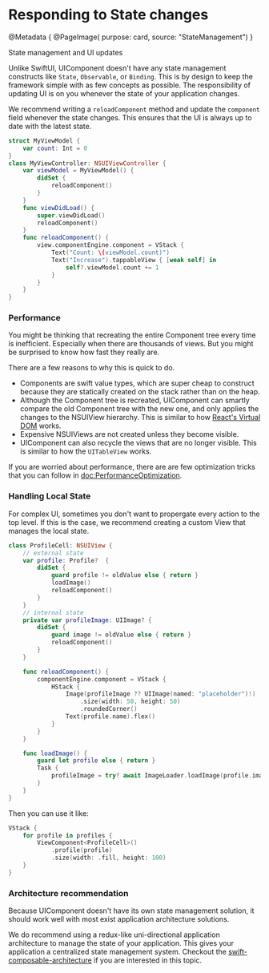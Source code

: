 # Responding to State changes

@Metadata {
    @PageImage(
        purpose: card, 
        source: "StateManagement")
}

State management and UI updates

Unlike SwiftUI, UIComponent doesn't have any state management constructs like ``State``, ``Observable``, or ``Binding``. This is by design to keep the framework simple with as few concepts as possible. The responsibility of updating UI is on you whenever the state of your application changes.

We recommend writing a `reloadComponent` method and update the `component` field whenever the state changes. This ensures that the UI is always up to date with the latest state.

```swift
struct MyViewModel {
    var count: Int = 0
}
class MyViewController: NSUIViewController {
    var viewModel = MyViewModel() {
        didSet {
            reloadComponent()
        }
    }
    func viewDidLoad() {
        super.viewDidLoad()
        reloadComponent()
    }
    func reloadComponent() {
        view.componentEngine.component = VStack {
            Text("Count: \(viewModel.count)")
            Text("Increase").tappableView { [weak self] in
                self?.viewModel.count += 1
            }
        }
    }
}
```

### Performance
You might be thinking that recreating the entire Component tree every time is inefficient. Especially when there are thousands of views. But you might be surprised to know how fast they really are.

There are a few reasons to why this is quick to do.
* Components are swift value types, which are super cheap to construct because they are statically created on the stack rather than on the heap.
* Although the Component tree is recreated, UIComponent can smartly compare the old Component tree with the new one, and only applies the changes to the NSUIView hierarchy. This is similar to how [React's Virtual DOM](https://legacy.reactjs.org/docs/faq-internals.html) works.
* Expensive NSUIViews are not created unless they become visible.
* UIComponent can also recycle the views that are no longer visible. This is similar to how the ``UITableView`` works.

If you are worried about performance, there are are few optimization tricks that you can follow in <doc:PerformanceOptimization>.

### Handling Local State

For complex UI, sometimes you don't want to propergate every action to the top level. If this is the case, we recommend creating a custom View that manages the local state.

```swift
class ProfileCell: NSUIView {
    // external state
    var profile: Profile?  {
        didSet {
            guard profile != oldValue else { return }
            loadImage()
            reloadComponent()
        }
    }
    // internal state
    private var profileImage: UIImage? {
        didSet {
            guard image != oldValue else { return }
            reloadComponent()
        }
    }

    func reloadComponent() {
        componentEngine.component = VStack {
            HStack {
                Image(profileImage ?? UIImage(named: "placeholder")!)
                    .size(width: 50, height: 50)
                    .roundedCorner()
                Text(profile.name).flex()
            }
        }
    }

    func loadImage() {
        guard let profile else { return }
        Task {
            profileImage = try? await ImageLoader.loadImage(profile.imageURL)
        }
    }
}
```

Then you can use it like:

```swift
VStack {
    for profile in profiles {
        ViewComponent<ProfileCell>()
            .profile(profile)
            .size(width: .fill, height: 100)
    }
}
```

### Architecture recommendation

Because UIComponent doesn't have its own state management solution, it should work well with most exist application architecture solutions. 

We do recommend using a redux-like uni-directional application architecture to manage the state of your application. This gives your application a centralized state management system. Checkout the [swift-composable-architecture](https://github.com/pointfreeco/swift-composable-architecture) if you are interested in this topic.
